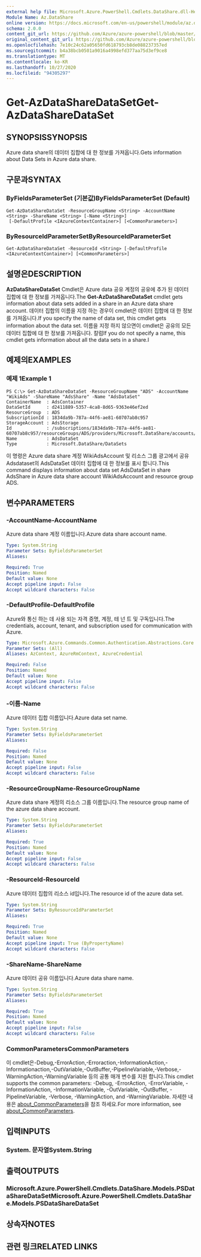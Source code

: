 ```yaml
---
external help file: Microsoft.Azure.PowerShell.Cmdlets.DataShare.dll-Help.xml
Module Name: Az.DataShare
online version: https://docs.microsoft.com/en-us/powershell/module/az.datashare/get-azdatasharedataset
schema: 2.0.0
content_git_url: https://github.com/Azure/azure-powershell/blob/master/src/DataShare/DataShare/help/Get-AzDataShareDataSet.md
original_content_git_url: https://github.com/Azure/azure-powershell/blob/master/src/DataShare/DataShare/help/Get-AzDataShareDataSet.md
ms.openlocfilehash: 7e10c24c62a05650fd618793cb8de088237357ed
ms.sourcegitcommit: b4a38bcb0501a9016a4998efd377aa75d3ef9ce8
ms.translationtype: MT
ms.contentlocale: ko-KR
ms.lasthandoff: 10/27/2020
ms.locfileid: "94305297"
---
```

# <span data-ttu-id="4be1d-101">Get-AzDataShareDataSet</span><span class="sxs-lookup"><span data-stu-id="4be1d-101">Get-AzDataShareDataSet</span></span>

## <span data-ttu-id="4be1d-102">SYNOPSIS</span><span class="sxs-lookup"><span data-stu-id="4be1d-102">SYNOPSIS</span></span>
<span data-ttu-id="4be1d-103">Azure data share의 데이터 집합에 대 한 정보를 가져옵니다.</span><span class="sxs-lookup"><span data-stu-id="4be1d-103">Gets information about Data Sets in Azure data share.</span></span>

## <span data-ttu-id="4be1d-104">구문과</span><span class="sxs-lookup"><span data-stu-id="4be1d-104">SYNTAX</span></span>

### <span data-ttu-id="4be1d-105">ByFieldsParameterSet (기본값)</span><span class="sxs-lookup"><span data-stu-id="4be1d-105">ByFieldsParameterSet (Default)</span></span>
```
Get-AzDataShareDataSet -ResourceGroupName <String> -AccountName <String> -ShareName <String> [-Name <String>]
 [-DefaultProfile <IAzureContextContainer>] [<CommonParameters>]
```

### <span data-ttu-id="4be1d-106">ByResourceIdParameterSet</span><span class="sxs-lookup"><span data-stu-id="4be1d-106">ByResourceIdParameterSet</span></span>
```
Get-AzDataShareDataSet -ResourceId <String> [-DefaultProfile <IAzureContextContainer>] [<CommonParameters>]
```

## <span data-ttu-id="4be1d-107">설명은</span><span class="sxs-lookup"><span data-stu-id="4be1d-107">DESCRIPTION</span></span>
<span data-ttu-id="4be1d-108">**AzDataShareDataSet** Cmdlet은 Azure data 공유 계정의 공유에 추가 된 데이터 집합에 대 한 정보를 가져옵니다.</span><span class="sxs-lookup"><span data-stu-id="4be1d-108">The **Get-AzDataShareDataSet** cmdlet gets information about data sets added in a share in an Azure data share account.</span></span> <span data-ttu-id="4be1d-109">데이터 집합의 이름을 지정 하는 경우이 cmdlet은 데이터 집합에 대 한 정보를 가져옵니다.</span><span class="sxs-lookup"><span data-stu-id="4be1d-109">If you specify the name of data set, this cmdlet gets information about the data set.</span></span> <span data-ttu-id="4be1d-110">이름을 지정 하지 않으면이 cmdlet은 공유의 모든 데이터 집합에 대 한 정보를 가져옵니다. 칼럼</span><span class="sxs-lookup"><span data-stu-id="4be1d-110">If you do not specify a name, this cmdlet gets information about all the data sets in a share.I</span></span>

## <span data-ttu-id="4be1d-111">예제의</span><span class="sxs-lookup"><span data-stu-id="4be1d-111">EXAMPLES</span></span>

### <span data-ttu-id="4be1d-112">예제 1</span><span class="sxs-lookup"><span data-stu-id="4be1d-112">Example 1</span></span>
```
PS C:\> Get-AzDataShareDataSet -ResourceGroupName "ADS" -AccountName "WikiAds" -ShareName "AdsShare" -Name "AdsDataSet"
ContainerName  : AdsContainer
DataSetId      : d2411889-5357-4ca8-8d65-9363e46ef2ed
ResourceGroup  : ADS
SubscriptionId : 1834da9b-787a-44f6-ae81-60707ab8c957
StorageAccount : AdsStorage
Id             : /subscriptions/1834da9b-787a-44f6-ae81-60707ab8c957/resourceGroups/ADS/providers/Microsoft.DataShare/accounts/shelltest/shares/share4/dataSets/AdsDataSet
Name           : AdsDataSet
Type           : Microsoft.DataShare/DataSets
```

<span data-ttu-id="4be1d-113">이 명령은 Azure data share 계정 WikiAdsAccount 및 리소스 그룹 광고에서 공유 Adsdataset의 AdsDataSet 데이터 집합에 대 한 정보를 표시 합니다.</span><span class="sxs-lookup"><span data-stu-id="4be1d-113">This command displays information about data set AdsDataSet in share AdsShare in Azure data share account WikiAdsAccount and resource group ADS.</span></span>

## <span data-ttu-id="4be1d-114">변수</span><span class="sxs-lookup"><span data-stu-id="4be1d-114">PARAMETERS</span></span>

### <span data-ttu-id="4be1d-115">-AccountName</span><span class="sxs-lookup"><span data-stu-id="4be1d-115">-AccountName</span></span>
<span data-ttu-id="4be1d-116">Azure data share 계정 이름입니다.</span><span class="sxs-lookup"><span data-stu-id="4be1d-116">Azure data share account name.</span></span>

```yaml
Type: System.String
Parameter Sets: ByFieldsParameterSet
Aliases:

Required: True
Position: Named
Default value: None
Accept pipeline input: False
Accept wildcard characters: False
```

### <span data-ttu-id="4be1d-117">-DefaultProfile</span><span class="sxs-lookup"><span data-stu-id="4be1d-117">-DefaultProfile</span></span>
<span data-ttu-id="4be1d-118">Azure와 통신 하는 데 사용 되는 자격 증명, 계정, 테 넌 트 및 구독입니다.</span><span class="sxs-lookup"><span data-stu-id="4be1d-118">The credentials, account, tenant, and subscription used for communication with Azure.</span></span>

```yaml
Type: Microsoft.Azure.Commands.Common.Authentication.Abstractions.Core.IAzureContextContainer
Parameter Sets: (All)
Aliases: AzContext, AzureRmContext, AzureCredential

Required: False
Position: Named
Default value: None
Accept pipeline input: False
Accept wildcard characters: False
```

### <span data-ttu-id="4be1d-119">-이름</span><span class="sxs-lookup"><span data-stu-id="4be1d-119">-Name</span></span>
<span data-ttu-id="4be1d-120">Azure 데이터 집합 이름입니다.</span><span class="sxs-lookup"><span data-stu-id="4be1d-120">Azure data set name.</span></span>

```yaml
Type: System.String
Parameter Sets: ByFieldsParameterSet
Aliases:

Required: False
Position: Named
Default value: None
Accept pipeline input: False
Accept wildcard characters: False
```

### <span data-ttu-id="4be1d-121">-ResourceGroupName</span><span class="sxs-lookup"><span data-stu-id="4be1d-121">-ResourceGroupName</span></span>
<span data-ttu-id="4be1d-122">Azure data share 계정의 리소스 그룹 이름입니다.</span><span class="sxs-lookup"><span data-stu-id="4be1d-122">The resource group name of the azure data share account.</span></span>

```yaml
Type: System.String
Parameter Sets: ByFieldsParameterSet
Aliases:

Required: True
Position: Named
Default value: None
Accept pipeline input: False
Accept wildcard characters: False
```

### <span data-ttu-id="4be1d-123">-ResourceId</span><span class="sxs-lookup"><span data-stu-id="4be1d-123">-ResourceId</span></span>
<span data-ttu-id="4be1d-124">Azure 데이터 집합의 리소스 id입니다.</span><span class="sxs-lookup"><span data-stu-id="4be1d-124">The resource id of the azure data set.</span></span>

```yaml
Type: System.String
Parameter Sets: ByResourceIdParameterSet
Aliases:

Required: True
Position: Named
Default value: None
Accept pipeline input: True (ByPropertyName)
Accept wildcard characters: False
```

### <span data-ttu-id="4be1d-125">-ShareName</span><span class="sxs-lookup"><span data-stu-id="4be1d-125">-ShareName</span></span>
<span data-ttu-id="4be1d-126">Azure 데이터 공유 이름입니다.</span><span class="sxs-lookup"><span data-stu-id="4be1d-126">Azure data share name.</span></span>

```yaml
Type: System.String
Parameter Sets: ByFieldsParameterSet
Aliases:

Required: True
Position: Named
Default value: None
Accept pipeline input: False
Accept wildcard characters: False
```

### <span data-ttu-id="4be1d-127">CommonParameters</span><span class="sxs-lookup"><span data-stu-id="4be1d-127">CommonParameters</span></span>
<span data-ttu-id="4be1d-128">이 cmdlet은-Debug,-ErrorAction,-Erroraction,-InformationAction,-Informationaction,-OutVariable,-OutBuffer,-PipelineVariable,-Verbose,-WarningAction,-WarningVariable 등의 공통 매개 변수를 지원 합니다.</span><span class="sxs-lookup"><span data-stu-id="4be1d-128">This cmdlet supports the common parameters: -Debug, -ErrorAction, -ErrorVariable, -InformationAction, -InformationVariable, -OutVariable, -OutBuffer, -PipelineVariable, -Verbose, -WarningAction, and -WarningVariable.</span></span> <span data-ttu-id="4be1d-129">자세한 내용은 [about_CommonParameters](http://go.microsoft.com/fwlink/?LinkID=113216)을 참조 하세요.</span><span class="sxs-lookup"><span data-stu-id="4be1d-129">For more information, see [about_CommonParameters](http://go.microsoft.com/fwlink/?LinkID=113216).</span></span>

## <span data-ttu-id="4be1d-130">입력</span><span class="sxs-lookup"><span data-stu-id="4be1d-130">INPUTS</span></span>

### <span data-ttu-id="4be1d-131">System. 문자열</span><span class="sxs-lookup"><span data-stu-id="4be1d-131">System.String</span></span>

## <span data-ttu-id="4be1d-132">출력</span><span class="sxs-lookup"><span data-stu-id="4be1d-132">OUTPUTS</span></span>

### <span data-ttu-id="4be1d-133">Microsoft.Azure.PowerShell.Cmdlets.DataShare.Models.PSDataShareDataSet</span><span class="sxs-lookup"><span data-stu-id="4be1d-133">Microsoft.Azure.PowerShell.Cmdlets.DataShare.Models.PSDataShareDataSet</span></span>

## <span data-ttu-id="4be1d-134">상속자</span><span class="sxs-lookup"><span data-stu-id="4be1d-134">NOTES</span></span>

## <span data-ttu-id="4be1d-135">관련 링크</span><span class="sxs-lookup"><span data-stu-id="4be1d-135">RELATED LINKS</span></span>
